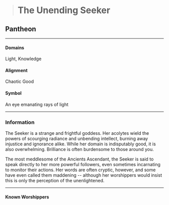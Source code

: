 ># The Unending Seeker

## Pantheon 

***

#### Domains 

Light, Knowledge

#### Alignment

Chaotic Good

#### Symbol

 An eye emanating rays of light

***

### Information

The Seeker is a strange and frightful goddess. Her acolytes wield the powers of scourging radiance and unbending intellect, burning away injustice and ignorance alike. While her domain is indisputably good, it is also overwhelming. Brilliance is often burdensome to those around you.

 The most meddlesome of the Ancients Ascendant, the Seeker is said to speak directly to her more powerful followers, even sometimes incarnating to monitor their actions. Her words are often cryptic, however, and some have even called them maddening -- although her worshippers would insist this is only the perception of the unenlightened.

***

#### Known Worshippers

